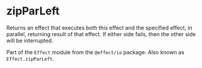 # zipParLeft

Returns an effect that executes both this effect and the specified effect,
in parallel, returning result of that effect. If either side fails,
then the other side will be interrupted.

Part of the `Effect` module from the `@effect/io` package. Also known as `Effect.zipParLeft`.
